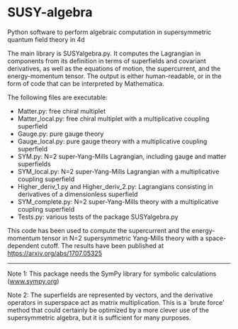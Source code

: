 # SUSY-algebra
Python software to perform algebraic computation in supersymmetric quantum field theory in 4d

The main library is SUSYalgebra.py. It computes the Lagrangian in components from its definition in terms of superfields and covariant derivatives, as well as the equations of motion, the supercurrent, and the energy-momentum tensor. The output is either human-readable, or in the form of code that can be interpreted by Mathematica.

The following files are executable:
- Matter.py: free chiral multiplet
- Matter_local.py: free chiral multiplet with a multiplicative coupling superfield
- Gauge.py: pure gauge theory
- Gauge_local.py: pure gauge theory with a multiplicative coupling superfield
- SYM.py: N=2 super-Yang-Mills Lagrangian, including gauge and matter superfields
- SYM_local.py: N=2 super-Yang-Mills Lagrangian with a multiplicative coupling superfield
- Higher_deriv_1.py and Higher_deriv_2.py: Lagrangians consisting in derivatives of a dimensionless superfield
- SYM_complete.py: N=2 super-Yang-Mills theory with a multiplicative coupling superfield
- Tests.py: various tests of the package SUSYalgebra.py

This code has been used to compute the supercurrent and the energy-momentum tensor in N=2 supersymmetric Yang-Mills theory with a space-dependent cutoff. The results have been published at https://arxiv.org/abs/1707.05325

---

Note 1: This package needs the SymPy library for symbolic calculations (www.sympy.org)

Note 2: The superfields are represented by vectors, and the derivative operators in superspace act as matrix multiplication. This is a `brute force' method that could certainly be optimized by a more clever use of the supersymmetric algebra, but it is sufficient for many purposes.
